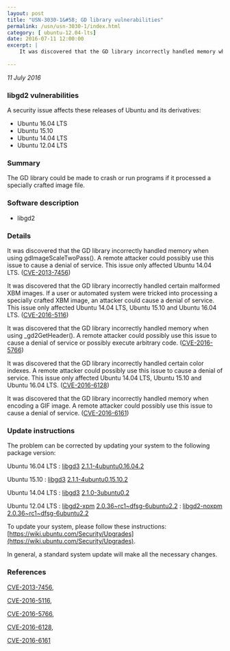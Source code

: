 ```yaml
---
layout: post
title: "USN-3030-1&#58; GD library vulnerabilities"
permalink: /usn/usn-3030-1/index.html
category: [ ubuntu-12.04-lts]
date: 2016-07-11 12:00:00
excerpt: |
    It was discovered that the GD library incorrectly handled memory when using gdImageScaleTwoPass(). A remote attacker could possibly use this issue to cause a denial of service. This issue only affected Ubuntu 14.04 LTS. ([CVE-2013-7456](http://people.ubuntu.com/~ubuntu-security/cve/CVE-2013-7456))
    
--- 
```

 
 

*11 July 2016*

### libgd2 vulnerabilities

A security issue affects these releases of Ubuntu and its derivatives:

* Ubuntu 16.04 LTS
* Ubuntu 15.10
* Ubuntu 14.04 LTS
* Ubuntu 12.04 LTS

### Summary

The GD library could be made to crash or run programs if it processed a specially crafted image file.

### Software description

* libgd2 

### Details

It was discovered that the GD library incorrectly handled memory when using gdImageScaleTwoPass(). A remote attacker could possibly use this issue to cause a denial of service. This issue only affected Ubuntu 14.04 LTS. ([CVE-2013-7456](http://people.ubuntu.com/~ubuntu-security/cve/CVE-2013-7456))

It was discovered that the GD library incorrectly handled certain malformed XBM images. If a user or automated system were tricked into processing a specially crafted XBM image, an attacker could cause a denial of service. This issue only affected Ubuntu 14.04 LTS, Ubuntu 15.10 and Ubuntu 16.04 LTS. ([CVE-2016-5116](http://people.ubuntu.com/~ubuntu-security/cve/CVE-2016-5116))

It was discovered that the GD library incorrectly handled memory when using _gd2GetHeader(). A remote attacker could possibly use this issue to cause a denial of service or possibly execute arbitrary code. ([CVE-2016-5766](http://people.ubuntu.com/~ubuntu-security/cve/CVE-2016-5766))

It was discovered that the GD library incorrectly handled certain color indexes. A remote attacker could possibly use this issue to cause a denial of service. This issue only affected Ubuntu 14.04 LTS, Ubuntu 15.10 and Ubuntu 16.04 LTS. ([CVE-2016-6128](http://people.ubuntu.com/~ubuntu-security/cve/CVE-2016-6128))

It was discovered that the GD library incorrectly handled memory when encoding a GIF image. A remote attacker could possibly use this issue to cause a denial of service. ([CVE-2016-6161](http://people.ubuntu.com/~ubuntu-security/cve/CVE-2016-6161)) 

### Update instructions

The problem can be corrected by updating your system to the following package version:

Ubuntu 16.04 LTS
 : [libgd3](https://launchpad.net/ubuntu/+source/libgd2) <span> [2.1.1-4ubuntu0.16.04.2](https://launchpad.net/ubuntu/+source/libgd2/2.1.1-4ubuntu0.16.04.2) </span> 

Ubuntu 15.10
 : [libgd3](https://launchpad.net/ubuntu/+source/libgd2) <span> [2.1.1-4ubuntu0.15.10.2](https://launchpad.net/ubuntu/+source/libgd2/2.1.1-4ubuntu0.15.10.2) </span> 

Ubuntu 14.04 LTS
 : [libgd3](https://launchpad.net/ubuntu/+source/libgd2) <span> [2.1.0-3ubuntu0.2](https://launchpad.net/ubuntu/+source/libgd2/2.1.0-3ubuntu0.2) </span> 

Ubuntu 12.04 LTS
 : [libgd2-xpm](https://launchpad.net/ubuntu/+source/libgd2) <span> [2.0.36~rc1~dfsg-6ubuntu2.2](https://launchpad.net/ubuntu/+source/libgd2/2.0.36~rc1~dfsg-6ubuntu2.2) </span> 
 : [libgd2-noxpm](https://launchpad.net/ubuntu/+source/libgd2) <span> [2.0.36~rc1~dfsg-6ubuntu2.2](https://launchpad.net/ubuntu/+source/libgd2/2.0.36~rc1~dfsg-6ubuntu2.2) </span> 

To update your system, please follow these instructions: [https://wiki.ubuntu.com/Security/Upgrades](https://wiki.ubuntu.com/Security/Upgrades).

In general, a standard system update will make all the necessary changes. 

### References

 
 [CVE-2013-7456](http://people.ubuntu.com/~ubuntu-security/cve/CVE-2013-7456), 

 [CVE-2016-5116](http://people.ubuntu.com/~ubuntu-security/cve/CVE-2016-5116), 

 [CVE-2016-5766](http://people.ubuntu.com/~ubuntu-security/cve/CVE-2016-5766), 

 [CVE-2016-6128](http://people.ubuntu.com/~ubuntu-security/cve/CVE-2016-6128), 

 [CVE-2016-6161](http://people.ubuntu.com/~ubuntu-security/cve/CVE-2016-6161)
 

